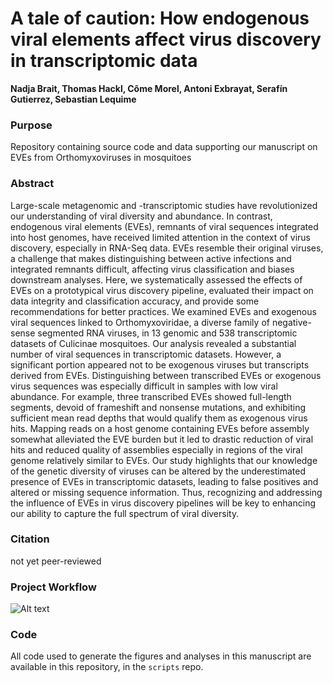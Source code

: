 # A tale of caution: How endogenous viral elements affect virus discovery in transcriptomic data

**Nadja Brait, Thomas Hackl, Côme Morel, Antoni Exbrayat, Serafín Gutierrez, Sebastian Lequime**

### Purpose 
Repository containing source code and data supporting our manuscript on EVEs from Orthomyxoviruses in mosquitoes

### Abstract
Large-scale metagenomic and -transcriptomic studies have revolutionized our understanding of viral diversity and abundance. In contrast, endogenous viral elements (EVEs), remnants of viral sequences integrated into host genomes, have received limited attention in the context of virus discovery, especially in RNA-Seq data. EVEs resemble their original viruses, a challenge that makes distinguishing between active infections and integrated remnants difficult, affecting virus classification and biases downstream analyses. Here, we systematically assessed the effects of EVEs on a prototypical virus discovery pipeline, evaluated their impact on data integrity and classification accuracy, and provide some recommendations for better practices.
We examined EVEs and exogenous viral sequences linked to Orthomyxoviridae, a diverse family of negative-sense segmented RNA viruses, in 13 genomic and 538 transcriptomic datasets of Culicinae mosquitoes. Our analysis revealed a substantial number of viral sequences in transcriptomic datasets. However, a significant portion appeared not to be exogenous viruses but transcripts derived from EVEs. Distinguishing between transcribed EVEs or exogenous virus sequences was especially difficult in samples with low viral abundance. For example, three transcribed EVEs showed full-length segments, devoid of frameshift and nonsense mutations, and exhibiting sufficient mean read depths that would qualify them as exogenous virus hits. Mapping reads on a host genome containing EVEs before assembly somewhat alleviated the EVE burden but it led to drastic reduction of viral hits and reduced quality of assemblies especially in regions of the viral genome relatively similar to EVEs.
Our study highlights that our knowledge of the genetic diversity of viruses can be altered by the underestimated presence of EVEs in transcriptomic datasets, leading to false positives and altered or missing sequence information. Thus, recognizing and addressing the influence of EVEs in virus discovery pipelines will be key to enhancing our ability to capture the full spectrum of viral diversity.

### Citation
not yet peer-reviewed

### Project Workflow
![Alt text](/Workflow_figure.png?raw=true "Project workflow")

### Code
All code used to generate the figures and analyses in this manuscript are available in this repository, in the `scripts` repo.

